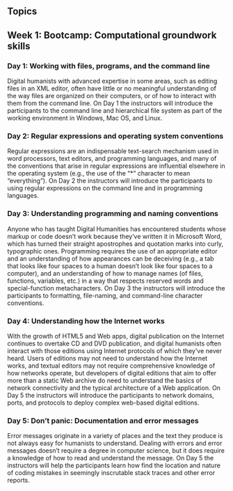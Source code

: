 ## Topics

## Week 1: Bootcamp: Computational groundwork skills

### Day 1: Working with files, programs, and the command line

Digital humanists with advanced expertise in some areas, such as editing files in an XML editor, often have little or no meaningful understanding of the way files are organized on their computers, or of how to interact with them from the command line. On Day 1 the instructors will introduce the participants to the command line and hierarchical file system as part of the working environment in Windows, Mac OS, and Linux.

### Day 2: Regular expressions and operating system conventions

Regular expressions are an indispensable text-search mechanism used in word processors, text editors, and programming languages, and many of the conventions that arise in regular expressions are influential elsewhere in the operating system (e.g., the use of the “*” character to mean “everything”). On Day 2 the instructors will introduce the participants to using regular expressions on the command line and in programming languages.

### Day 3: Understanding programming and naming conventions

Anyone who has taught Digital Humanities has encountered students whose markup or code doesn’t work because they’ve written it in Microsoft Word, which has turned their straight apostrophes and quotation marks into curly, typographic ones. Programming requires the use of an appropriate editor and an understanding of how appearances can be deceiving (e.g., a tab that looks like four spaces to a human doesn’t look like four spaces to a computer), and an understanding of how to manage names (of files, functions, variables, etc.) in a way that respects reserved words and special-function metacharacters. On Day 3 the instructors will introduce the participants to formatting, file-naming, and command-line character conventions.

### Day 4: Understanding how the Internet works

With the growth of HTML5 and Web apps, digital publication on the Internet continues to overtake CD and DVD publication, and digital humanists often interact with those editions using Internet protocols of which they’ve never heard. Users of editions may not need to understand how the Internet works, and textual editors may not require comprehensive knowledge of how networks operate, but developers of digital editions that aim to offer more than a static Web archive do need to understand the basics of network connectivity and the typical architecture of a Web application. On Day 5 the instructors will introduce the participants to network domains, ports, and protocols to deploy complex web-based digital editions.

### Day 5: Don’t panic: Documentation and error messages

Error messages originate in a variety of places and the text they produce is not always easy for humanists to understand. Dealing with errors and error messages doesn’t require a degree in computer science, but it does require a knowledge of how to read and understand the message. On Day 5 the instructors will help the participants learn how find the location and nature of coding mistakes in seemingly inscrutable stack traces and other error reports.